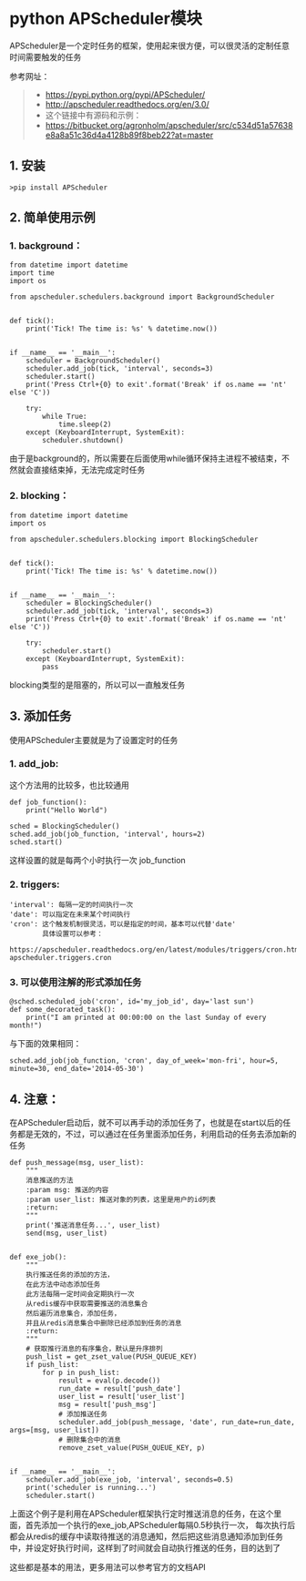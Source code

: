 # python APScheduler模块

APScheduler是一个定时任务的框架，使用起来很方便，可以很灵活的定制任意时间需要触发的任务

参考网址：
>* https://pypi.python.org/pypi/APScheduler/
>* http://apscheduler.readthedocs.org/en/3.0/
>* 这个链接中有源码和示例：
>* https://bitbucket.org/agronholm/apscheduler/src/c534d51a57638e8a8a51c36d4a4128b89f8beb22?at=master

## 1. 安装
    >pip install APScheduler

## 2. 简单使用示例

### 1. background：

    from datetime import datetime
    import time
    import os

    from apscheduler.schedulers.background import BackgroundScheduler


    def tick():
        print('Tick! The time is: %s' % datetime.now())


    if __name__ == '__main__':
        scheduler = BackgroundScheduler()
        scheduler.add_job(tick, 'interval', seconds=3)
        scheduler.start()
        print('Press Ctrl+{0} to exit'.format('Break' if os.name == 'nt' else 'C'))

        try:
            while True:
                time.sleep(2)
        except (KeyboardInterrupt, SystemExit):
            scheduler.shutdown()


由于是background的，所以需要在后面使用while循环保持主进程不被结束，不然就会直接结束掉，无法完成定时任务

### 2. blocking：

    from datetime import datetime
    import os

    from apscheduler.schedulers.blocking import BlockingScheduler


    def tick():
        print('Tick! The time is: %s' % datetime.now())


    if __name__ == '__main__':
        scheduler = BlockingScheduler()
        scheduler.add_job(tick, 'interval', seconds=3)
        print('Press Ctrl+{0} to exit'.format('Break' if os.name == 'nt' else 'C'))

        try:
            scheduler.start()
        except (KeyboardInterrupt, SystemExit):
            pass

blocking类型的是阻塞的，所以可以一直触发任务


## 3. 添加任务
使用APScheduler主要就是为了设置定时的任务
### 1. add_job:
这个方法用的比较多，也比较通用

    def job_function():
        print("Hello World")

    sched = BlockingScheduler()
    sched.add_job(job_function, 'interval', hours=2)
    sched.start()

这样设置的就是每两个小时执行一次 job_function

### 2. triggers:
    'interval': 每隔一定的时间执行一次
    'date': 可以指定在未来某个时间执行
    'cron': 这个触发机制很灵活，可以是指定的时间，基本可以代替'date'
            具体设置可以参考：
            https://apscheduler.readthedocs.org/en/latest/modules/triggers/cron.html#module-apscheduler.triggers.cron

### 3. 可以使用注解的形式添加任务
    @sched.scheduled_job('cron', id='my_job_id', day='last sun')
    def some_decorated_task():
        print("I am printed at 00:00:00 on the last Sunday of every month!")

与下面的效果相同：

    sched.add_job(job_function, 'cron', day_of_week='mon-fri', hour=5, minute=30, end_date='2014-05-30')
    
## 4. 注意：
在APScheduler启动后，就不可以再手动的添加任务了，也就是在start以后的任务都是无效的，不过，可以通过在任务里面添加任务，利用启动的任务去添加新的任务

    def push_message(msg, user_list):
        """
        消息推送的方法
        :param msg: 推送的内容
        :param user_list: 推送对象的列表，这里是用户的id列表
        :return:
        """
        print('推送消息任务...', user_list)
        send(msg, user_list)


    def exe_job():
        """
        执行推送任务的添加的方法，
        在此方法中动态添加任务
        此方法每隔一定时间会定期执行一次
        从redis缓存中获取需要推送的消息集合
        然后遍历消息集合，添加任务，
        并且从redis消息集合中删除已经添加到任务的消息
        :return:
        """
        # 获取推行消息的有序集合，默认是升序排列
        push_list = get_zset_value(PUSH_QUEUE_KEY)
        if push_list:
            for p in push_list:
                result = eval(p.decode())
                run_date = result['push_date']
                user_list = result['user_list']
                msg = result['push_msg']
                # 添加推送任务
                scheduler.add_job(push_message, 'date', run_date=run_date, args=[msg, user_list])
                # 删除集合中的消息
                remove_zset_value(PUSH_QUEUE_KEY, p)


    if __name__ == '__main__':
        scheduler.add_job(exe_job, 'interval', seconds=0.5)
        print('scheduler is running...')
        scheduler.start()

上面这个例子是利用在APScheduler框架执行定时推送消息的任务，在这个里面，首先添加一个执行的exe_job,APScheduler每隔0.5秒执行一次，
每次执行后都会从redis的缓存中读取待推送的消息通知，然后把这些消息通知添加到任务中，并设定好执行时间，这样到了时间就会自动执行推送的任务，目的达到了


这些都是基本的用法，更多用法可以参考官方的文档API


